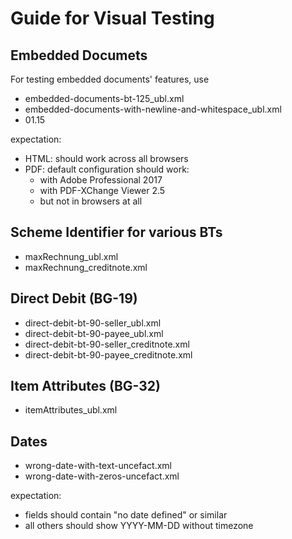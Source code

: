 # Guide for Visual Testing

## Embedded Documets
For testing embedded documents' features, use
* embedded-documents-bt-125_ubl.xml
* embedded-documents-with-newline-and-whitespace_ubl.xml
* 01.15

expectation:
* HTML: should work across all browsers
* PDF: default configuration should work:
  * with Adobe Professional 2017
  * with PDF-XChange Viewer 2.5
  * but not in browsers at all 

## Scheme Identifier for various BTs
* maxRechnung_ubl.xml
* maxRechnung_creditnote.xml

## Direct Debit (BG-19)

* direct-debit-bt-90-seller_ubl.xml
* direct-debit-bt-90-payee_ubl.xml
* direct-debit-bt-90-seller_creditnote.xml
* direct-debit-bt-90-payee_creditnote.xml

## Item Attributes (BG-32)
* itemAttributes_ubl.xml

## Dates
* wrong-date-with-text-uncefact.xml
* wrong-date-with-zeros-uncefact.xml

expectation: 
* fields should contain "no date defined" or similar
* all others should show YYYY-MM-DD without timezone
